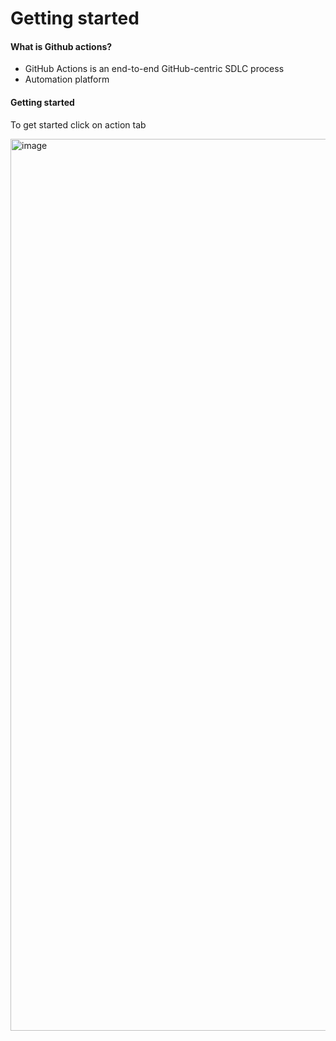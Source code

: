 # Getting started

#### What is Github actions?

- GitHub Actions is an end-to-end GitHub-centric SDLC process
- Automation platform

#### Getting started
To get started click on action tab

<img width="1427" alt="image" src="https://github.com/user-attachments/assets/10edb288-dd4d-453d-abfd-a2c2a5dfbfae" />
